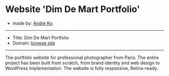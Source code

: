 # Website 'Dim De Mart Portfolio'

* made by: [André Ko](http://andre-ko.com).

---

* Title: Dim De Mart Portfolio
* Domain: [browse site](http://andre-ko.com/travaux/dimdemart/)

---

The portfolio website for professional photographer from Paris. The entire project has been built from scratch, from brand identity and web design to WordPress implementation. The website is fully responsive, Retina-ready.
